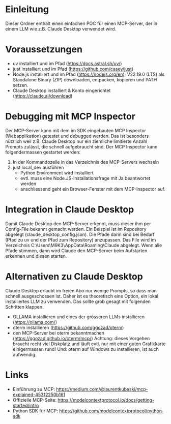 # Einleitung
Dieser Ordner enthält einen einfachen POC für einen MCP-Server, der in einem LLM wie z.B. Claude Desktop verwendet wird.

# Voraussetzungen
- uv installiert und im Pfad (https://docs.astral.sh/uv/)
- just installiert und im Pfad (https://github.com/casey/just)
- Node.js installiert und im Pfad (https://nodejs.org/en); V22.19.0 (LTS) als Standalone Binary (ZIP) downloaden, entpacken, kopieren und PATH setzen.
- Claude Desktop installiert & Konto eingerichtet (https://claude.ai/download)

# Debugging mit MCP Inspector
Der MCP-Server kann mit dem im SDK eingebauten MCP Inspector (Webapplikation) getestet und debugged werden. Das ist besonders nützlich weil z.B. Claude Desktop nur ein ziemliche limitierte Anzahl Prompts zulässt, die schnell aufgebraucht sind. Der MCP Inspector kann folgendermassen gestartet werden:
1. In der Kommandozeile in das Verzeichnis des MCP-Servers wechseln
2. just local_dev ausführen
    - Python Environment wird installiert
    - evtl. muss eine Node.JS-Installationsfrage mit Ja beantwortet werden
    - anschliessend geht ein Browser-Fenster mit dem MCP-Inspector auf.

# Integration in Claude Desktop
Damit Claude Desktop den MCP-Server erkennt, muss dieser ihm per Config-File bekannt gemacht werden. Ein Beispiel ist im Repository abgelegt (claude_desktop_config.json). Die Pfade darin sind bei Bedarf (Pfad zu uv und der Pfad zum Repository) anzupassen. Das File wird im Verzeichnis C:\Users\M9K3\AppData\Roaming\Claude abgelegt. Wenn alle Pfade stimmen, dann wird Claude den MCP-Server beim Aufstarten erkennen und diesen starten.

# Alternativen zu Claude Desktop
Claude Desktop erlaubt im freien Abo nur wenige Prompts, so dass man schnell ausgeschossen ist. Daher ist es theoretisch eine Option, ein lokal installiertes LLM zu verwenden. Das sollte grob gesagt mit folgenden Schritten klappen:
- OLLAMA installieren und eines der grösseren LLMs installieren (https://ollama.com/)
- oterm installieren (https://github.com/ggozad/oterm)
- den MCP-Server bei oterm bekanntmachen (https://ggozad.github.io/oterm/mcp/)
Achtung: dieses Vorgehen braucht recht viel Diskplatz und läuft evtl. nur mit einer guten Grafikkarte einigermassen rund! Und: oterm auf Windows zu installieren, ist auch aufwendig.

# Links
- Einführung zu MCP: https://medium.com/@laurentkubaski/mcp-explained-45312250b161
- Offizielle MCP-Seite: https://modelcontextprotocol.io/docs/getting-started/intro
- Python SDK für MCP: https://github.com/modelcontextprotocol/python-sdk